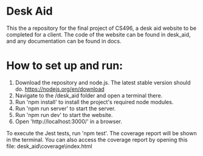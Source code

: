 # Desk Aid

This the a repository for the final project of CS496, a desk aid website to be completed for a client. The code of the website can be found in desk_aid, and any documentation can be found in docs.

# How to set up and run:

1. Download the repository and node.js. The latest stable version should do. https://nodejs.org/en/download
2. Navigate to the /desk_aid folder and open a terminal there.
3. Run 'npm install' to install the project's required node modules.
4. Run 'npm run server' to start the server.
5. Run 'npm run dev' to start the website.
6. Open 'http://localhost:3000/' in a browser.

To execute the Jest tests, run 'npm test'. The coverage report will be shown in the terminal. You can also access the coverage report by opening this file: desk_aid\coverage\index.html
